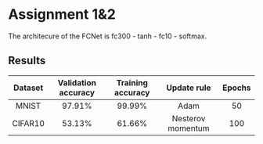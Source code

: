 # Assignment 1&2
The architecure of the FCNet is fc300 - tanh - fc10 - softmax.

## Results
| Dataset | Validation accuracy | Training accuracy | Update rule | Epochs |
| :---: | :---: | :---: | :---: | :---: |
| MNIST | 97.91% | 99.99% | Adam | 50 |
| CIFAR10 | 53.13% | 61.66% | Nesterov momentum | 100 |
